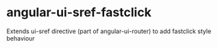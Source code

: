 # angular-ui-sref-fastclick

Extends ui-sref directive (part of angular-ui-router) to add fastclick style behaviour

